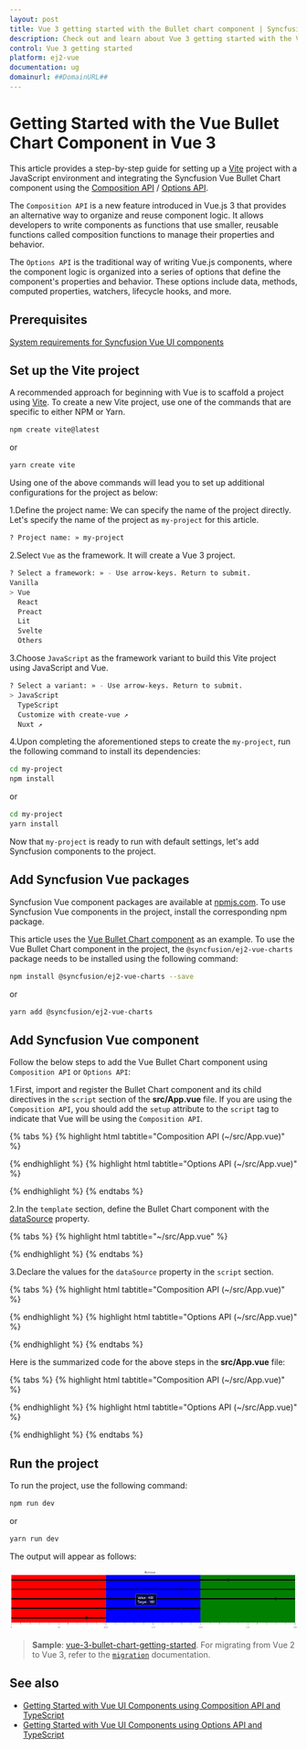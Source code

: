 ```yaml
---
layout: post
title: Vue 3 getting started with the Bullet chart component | Syncfusion
description: Check out and learn about Vue 3 getting started with the Vue Bullet chart component of Syncfusion Essential JS 2 and more details.
control: Vue 3 getting started
platform: ej2-vue
documentation: ug
domainurl: ##DomainURL##
---
```


# Getting Started with the Vue Bullet Chart Component in Vue 3

This article provides a step-by-step guide for setting up a [Vite](https://vitejs.dev/) project with a JavaScript environment and integrating the Syncfusion Vue Bullet Chart component using the [Composition API](https://vuejs.org/guide/introduction.html#composition-api) / [Options API](https://vuejs.org/guide/introduction.html#options-api).

The `Composition API` is a new feature introduced in Vue.js 3 that provides an alternative way to organize and reuse component logic. It allows developers to write components as functions that use smaller, reusable functions called composition functions to manage their properties and behavior.

The `Options API` is the traditional way of writing Vue.js components, where the component logic is organized into a series of options that define the component's properties and behavior. These options include data, methods, computed properties, watchers, lifecycle hooks, and more.

## Prerequisites

[System requirements for Syncfusion Vue UI components](https://ej2.syncfusion.com/vue/documentation/system-requirements/)

## Set up the Vite project

A recommended approach for beginning with Vue is to scaffold a project using [Vite](https://vitejs.dev/). To create a new Vite project, use one of the commands that are specific to either NPM or Yarn.

```bash
npm create vite@latest
```

or

```bash
yarn create vite
```

Using one of the above commands will lead you to set up additional configurations for the project as below:

1.Define the project name: We can specify the name of the project directly. Let's specify the name of the project as `my-project` for this article.

```bash
? Project name: » my-project
```

2.Select `Vue` as the framework. It will create a Vue 3 project.

```bash
? Select a framework: » - Use arrow-keys. Return to submit.
Vanilla
> Vue
  React
  Preact
  Lit
  Svelte
  Others
```

3.Choose `JavaScript` as the framework variant to build this Vite project using JavaScript and Vue.

```bash
? Select a variant: » - Use arrow-keys. Return to submit.
> JavaScript
  TypeScript
  Customize with create-vue ↗
  Nuxt ↗
```

4.Upon completing the aforementioned steps to create the `my-project`, run the following command to install its dependencies:

```bash
cd my-project
npm install
```

or

```bash
cd my-project
yarn install
```

Now that `my-project` is ready to run with default settings, let's add Syncfusion components to the project.

## Add Syncfusion Vue packages

Syncfusion Vue component packages are available at [npmjs.com](https://www.npmjs.com/search?q=ej2-vue). To use Syncfusion Vue components in the project, install the corresponding npm package.

This article uses the [Vue Bullet Chart component](https://www.syncfusion.com/vue-components/vue-bullet-chart) as an example. To use the Vue Bullet Chart component in the project, the `@syncfusion/ej2-vue-charts` package needs to be installed using the following command:

```bash
npm install @syncfusion/ej2-vue-charts --save
```

or

```bash
yarn add @syncfusion/ej2-vue-charts
```

## Add Syncfusion Vue component

Follow the below steps to add the Vue Bullet Chart component using `Composition API` or `Options API`:

1.First, import and register the Bullet Chart component and its child directives in the `script` section of the **src/App.vue** file. If you are using the `Composition API`, you should add the `setup` attribute to the `script` tag to indicate that Vue will be using the `Composition API`.

{% tabs %}
{% highlight html tabtitle="Composition API (~/src/App.vue)" %}

<script setup>
import { BulletChartComponent as EjsBulletchart, BulletTooltip, BulletRangeCollectionDirective as EBulletRangeCollection, BulletRangeDirective as EBulletRange } from "@syncfusion/ej2-vue-charts";
</script>

{% endhighlight %}
{% highlight html tabtitle="Options API (~/src/App.vue)" %}

<script>
import { BulletChartComponent, BulletTooltip, BulletRangeCollectionDirective, BulletRangeDirective } from "@syncfusion/ej2-vue-charts";
//Component registration
export default {
  name: "App",
  components: {
    "ejs-bulletchart": BulletChartComponent,
    "e-bullet-range-collection": BulletRangeCollectionDirective,
    "e-bullet-range": BulletRangeDirective
  }
}
</script>

{% endhighlight %}
{% endtabs %}

2.In the `template` section, define the Bullet Chart component with the [dataSource](https://helpej2.syncfusion.com/vue/documentation/api/bullet-chart#datasource) property.

{% tabs %}
{% highlight html tabtitle="~/src/App.vue" %}

<template>
    <ejs-bulletchart :dataSource="data" :valueField="valueField" :tooltip="tooltip" :targetField="targetField" :height="height"
        :title="title" :minimum="minimum" :maximum="maximum" :interval="interval">
        <e-bullet-range-collection>
          <e-bullet-range end="100" color="red"></e-bullet-range>
          <e-bullet-range end="200" color="blue"></e-bullet-range>
          <e-bullet-range end="300" color="green"></e-bullet-range>
        </e-bullet-range-collection>
    </ejs-bulletchart>
</template>

{% endhighlight %}
{% endtabs %}

3.Declare the values for the `dataSource` property in the `script` section.

{% tabs %}
{% highlight html tabtitle="Composition API (~/src/App.vue)" %}

<script setup>
const data = [
    { value: 100, target: 80 },
    { value: 200, target: 180 },
    { value: 300, target: 280 },
    { value: 400, target: 180 },
    { value: 500, target: 230 }
];
const minimum = 0;
const maximum = 300;
const interval = 50;
const tooltip = { enable: true };
const title = 'Revenue';
const height = '300px';
const targetField = 'target';
const valueField = 'value';
</script>

{% endhighlight %}
{% highlight html tabtitle="Options API (~/src/App.vue)" %}

<script>
data() {
    return {
        data: [
            { value: 100, target: 80 },
            { value: 200, target: 180 },
            { value: 300, target: 280 },
            { value: 400, target: 180 },
            { value: 500, target: 230 }
        ],
        minimum: 0,
        maximum: 300,
        interval: 50,
        tooltip: { enable: true },
        title: 'Revenue',
        height: '300px',
        targetField: 'target',
        valueField: 'value'
    };
}
</script>

{% endhighlight %}
{% endtabs %}

Here is the summarized code for the above steps in the **src/App.vue** file:

{% tabs %}
{% highlight html tabtitle="Composition API (~/src/App.vue)" %}

<template>
    <ejs-bulletchart :dataSource="data" :valueField="valueField" :tooltip="tooltip" :targetField="targetField" :height="height"
        :title="title" :minimum="minimum" :maximum="maximum" :interval="interval">
        <e-bullet-range-collection>
          <e-bullet-range end="100" color="red"></e-bullet-range>
          <e-bullet-range end="200" color="blue"></e-bullet-range>
          <e-bullet-range end="300" color="green"></e-bullet-range>
        </e-bullet-range-collection>
    </ejs-bulletchart>
</template>

<script setup>
import { provide } from 'vue';
import { BulletChartComponent as EjsBulletchart, BulletTooltip, BulletRangeCollectionDirective as EBulletRangeCollection, BulletRangeDirective as EBulletRange } from "@syncfusion/ej2-vue-charts";

const data = [
    { value: 100, target: 80 },
    { value: 200, target: 180 },
    { value: 300, target: 280 },
    { value: 400, target: 180 },
    { value: 500, target: 230 }
];
const minimum = 0;
const maximum = 300;
const interval = 50;
const tooltip = { enable: true };
const title = 'Revenue';
const height = '300px';
const targetField = 'target';
const valueField = 'value';
const bulletChart = [ BulletTooltip ];
provide('bulletChart', bulletChart);
</script>

{% endhighlight %}
{% highlight html tabtitle="Options API (~/src/App.vue)" %}

<template>
    <ejs-bulletchart :dataSource="data" :valueField="valueField" :tooltip="tooltip" :targetField="targetField" :height="height"
        :title="title" :minimum="minimum" :maximum="maximum" :interval="interval">
        <e-bullet-range-collection>
          <e-bullet-range end="100" color="red"></e-bullet-range>
          <e-bullet-range end="200" color="blue"></e-bullet-range>
          <e-bullet-range end="300" color="green"></e-bullet-range>
        </e-bullet-range-collection>
    </ejs-bulletchart>
</template>

<script>
import { BulletChartComponent, BulletTooltip, BulletRangeCollectionDirective, BulletRangeDirective } from "@syncfusion/ej2-vue-charts";
//Component registration
export default {
  name: "App",
  components: {
    "ejs-bulletchart": BulletChartComponent,
    "e-bullet-range-collection": BulletRangeCollectionDirective,
    "e-bullet-range": BulletRangeDirective
  },
    data() {
    return {
        data: [
            { value: 100, target: 80 },
            { value: 200, target: 180 },
            { value: 300, target: 280 },
            { value: 400, target: 180 },
            { value: 500, target: 230 }
        ],
        minimum: 0,
        maximum: 300,
        interval: 50,
        tooltip: { enable: true },
        title: 'Revenue',
        height: '300px',
        targetField: 'target',
        valueField: 'value'
    };
 },
    provide: {
        bulletChart: [ BulletTooltip ]
    },
};
</script>

{% endhighlight %}
{% endtabs %}

## Run the project

To run the project, use the following command:

```bash
npm run dev
```

or

```bash
yarn run dev
```

The output will appear as follows:

![vue3-bullet-chart-demo](./images/vue3-bullet-chart-demo.png)

> **Sample**: [vue-3-bullet-chart-getting-started](https://github.com/SyncfusionExamples/vue3-bullet-chart-getting-started).
For migrating from Vue 2 to Vue 3, refer to the [`migration`](https://ej2.syncfusion.com/vue/documentation/getting-started/vue3-tutorial/#migration-from-vue-2-to-vue-3) documentation.

## See also

* [Getting Started with Vue UI Components using Composition API and TypeScript](../getting-started/vue-3-ts-composition.md)
* [Getting Started with Vue UI Components using Options API and TypeScript](../getting-started/vue-3-ts-options.md)